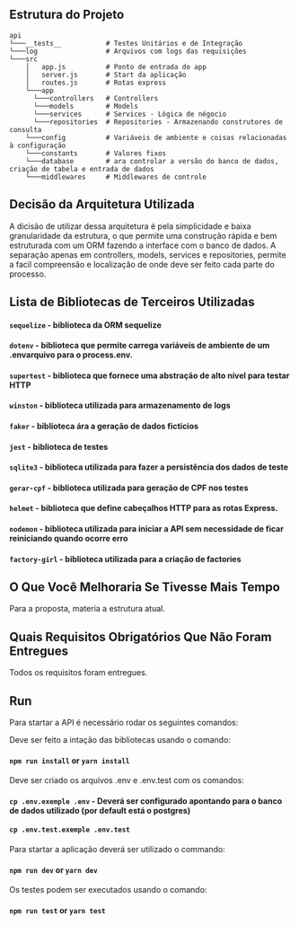 ## Estrutura do Projeto

```
api
└───__tests__           # Testes Unitários e de Integração
└───log                 # Arquivos com logs das requisições
└───src
    │   app.js          # Ponto de entrada do app
    │   server.js       # Start da aplicação
    │   routes.js       # Rotas express
    └───app
      └───controllers   # Controllers
      └───models        # Models
      └───services      # Services - Lógica de négocio
      └───repositories  # Repositories - Armazenando construtores de consulta
    └───config          # Variáveis ​​de ambiente e coisas relacionadas à configuração
    └───constants       # Valores fixos
    └───database        # ara controlar a versão do banco de dados, criação de tabela e entrada de dados
    └───middlewares     # Middlewares de controle
```

## Decisão da Arquitetura Utilizada

A dicisão de utilizar dessa arquitetura é pela simplicidade e baixa granularidade da estrutura, o que permite uma construção rápida e bem estruturada com um ORM fazendo a interface com o banco de dados. A separação apenas em controllers, models, services e repositories, permite a facil compreensão e localização de onde deve ser feito cada parte do processo.

## Lista de Bibliotecas de Terceiros Utilizadas

#### `sequelize` - biblioteca da ORM sequelize
#### `dotenv` - biblioteca que permite carrega variáveis ​​de ambiente de um .envarquivo para o process.env.
#### `supertest` - biblioteca que fornece uma abstração de alto nível para testar HTTP
#### `winston` - biblioteca utilizada para armazenamento de logs
#### `faker` - biblioteca ára a geração de dados ficticios
#### `jest` - biblioteca de testes
#### `sqlite3` - biblioteca utilizada para fazer a persistência dos dados de teste
#### `gerar-cpf` - biblioteca utilizada para geração de CPF nos testes
#### `helmet` - biblioteca que define cabeçalhos HTTP para as rotas Express.
#### `nodemon` - biblioteca utilizada para iniciar a API sem necessidade de ficar reiniciando quando ocorre erro
#### `factory-girl` - biblioteca utilizada para a criação de factories

## O Que Você Melhoraria Se Tivesse Mais Tempo
Para a proposta, materia a estrutura atual.

## Quais Requisitos Obrigatórios Que Não Foram Entregues

Todos os requisitos foram entregues.

## Run

Para startar a API é necessário rodar os seguintes comandos:

Deve ser feito a intação das bibliotecas usando o comando:
#### `npm run install` or `yarn install`

Deve ser criado os arquivos .env e .env.test com os comandos:
#### `cp .env.exemple .env` - Deverá ser configurado apontando para o banco de dados utilizado (por default está o postgres)
#### `cp .env.test.exemple .env.test`

Para startar a aplicação deverá ser utilizado o commando:
#### `npm run dev` or `yarn dev`

Os testes podem ser executados usando o comando:
#### `npm run test` or `yarn test`
